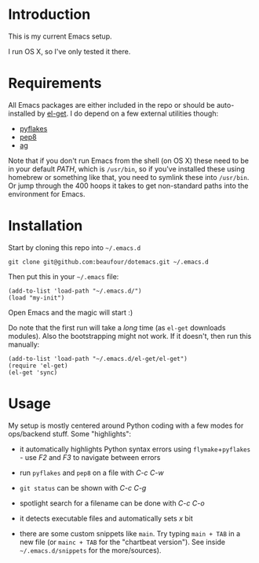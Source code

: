 Introduction
============
This is my current Emacs setup.

I run OS X, so I've only tested it there.

Requirements
============

All Emacs packages are either included in the repo or should be
auto-installed by [el-get](https://github.com/dimitri/el-get). I do
depend on a few external utilities though:

* [pyflakes](http://pypi.python.org/pypi/pyflakes)
* [pep8](http://pypi.python.org/pypi/pep8)
* [ag](https://github.com/ggreer/the_silver_searcher)

Note that if you don't run Emacs from the shell (on OS X) these need
to be in your default _PATH_, which is `/usr/bin`, so if you've
installed these using homebrew or something like that, you need to
symlink these into `/usr/bin`. Or jump through the 400 hoops it takes
to get non-standard paths into the environment for Emacs.

Installation
============

Start by cloning this repo into `~/.emacs.d`

    git clone git@github.com:beaufour/dotemacs.git ~/.emacs.d

Then put this in your `~/.emacs` file:

    (add-to-list 'load-path "~/.emacs.d/")
    (load "my-init")

Open Emacs and the magic will start :)

Do note that the first run will take a *long* time (as `el-get`
downloads modules). Also the bootstrapping might not work. If it
doesn't, then run this manually:

    (add-to-list 'load-path "~/.emacs.d/el-get/el-get")
    (require 'el-get)
    (el-get 'sync)


Usage
=====

My setup is mostly centered around Python coding with a few modes for
ops/backend stuff. Some "highlights":

* it automatically highlights Python syntax errors using
`flymake`+`pyflakes` - use _F2_ and _F3_ to navigate between errors

* run `pyflakes` and `pep8` on a file with _C-c C-w_

* `git status` can be shown with _C-c C-g_

* spotlight search for a filename can be done with _C-c C-o_

* it detects executable files and automatically sets _x_ bit

* there are some custom snippets like `main`. Try typing `main + TAB`
  in a new file (or `mainc + TAB` for the "chartbeat version"). See
  inside `~/.emacs.d/snippets` for the more/sources).
